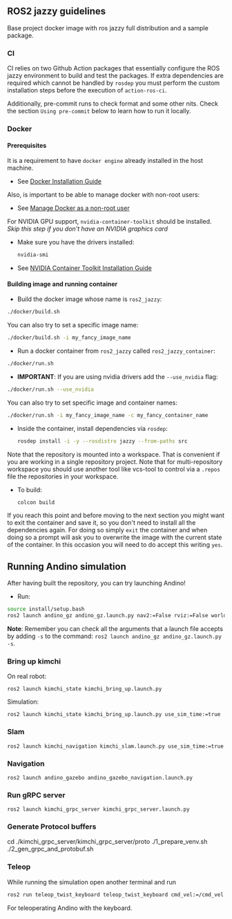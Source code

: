 ## ROS2 jazzy guidelines

Base project docker image with ros jazzy full distribution and a sample package.

### CI

CI relies on two Github Action packages that essentially configure the ROS
jazzy environment to build and test the packages. If extra dependencies are
required which cannot be handled by `rosdep` you must perform the custom
installation steps before the execution of `action-ros-ci`.

Additionally, pre-commit runs to check format and some other nits. Check the section `Using pre-commit` below
to learn how to run it locally.

### Docker

#### Prerequisites

It is a requirement to have `docker engine` already installed in the host machine.

* See [Docker Installation Guide](https://docs.docker.com/engine/install/ubuntu/)

Also, is important to be able to manage docker with non-root users:
* See [Manage Docker as a non-root user](https://docs.docker.com/engine/install/linux-postinstall/#manage-docker-as-a-non-root-user)

For NVIDIA GPU support, `nvidia-container-toolkit` should be installed. *Skip this step if you don't have an NVIDIA graphics card*


* Make sure you have the drivers installed:
  ```sh
  nvidia-smi
  ```
* See [NVIDIA Container Toolkit Installation Guide](https://docs.nvidia.com/datacenter/cloud-native/container-toolkit/latest/install-guide.html#docker)

#### Building image and running container

- Build the docker image whose name is `ros2_jazzy`:

```sh
./docker/build.sh
```

You can also try to set a specific image name:

```sh
./docker/build.sh -i my_fancy_image_name
```

- Run a docker container from `ros2_jazzy` called `ros2_jazzy_container`:

```sh
./docker/run.sh
```

- **IMPORTANT**: If you are using nvidia drivers add the `--use_nvidia` flag:

```sh
./docker/run.sh --use_nvidia
```

You can also try to set specific image and container names:

```sh
./docker/run.sh -i my_fancy_image_name -c my_fancy_container_name
```

- Inside the container, install dependencies via `rosdep`:

  ```sh
  rosdep install -i -y --rosdistro jazzy --from-paths src
  ```

Note that the repository is mounted into a workspace. That is convenient if you
are working in a single repository project. Note that for multi-repository
workspace you should use another tool like vcs-tool to control via a `.repos`
file the repositories in your workspace.

- To build:

  ```sh
  colcon build
  ```

If you reach this point and before moving to the next section you might want to exit the container and save it, so you don't need to install all the dependencies again.
For doing so simply `exit` the container and when doing so a prompt will ask you to overwrite the image with the current state of the container. In this occasion you will need to
do accept this writing `yes`.

## Running Andino simulation

After having built the repository, you can try launching Andino!

- Run:

```sh
source install/setup.bash
ros2 launch andino_gz andino_gz.launch.py nav2:=False rviz:=False world_name:=populated_office.sdf
```

**Note**: Remember you can check all the arguments that a launch file accepts by adding `-s` to the command: `ros2 launch andino_gz andino_gz.launch.py -s`.

### Bring up kimchi

On real robot:
```
ros2 launch kimchi_state kimchi_bring_up.launch.py
```

Simulation:

```
ros2 launch kimchi_state kimchi_bring_up.launch.py use_sim_time:=true
```


### Slam

```
ros2 launch kimchi_navigation kimchi_slam.launch.py use_sim_time:=true
```

### Navigation

```
ros2 launch andino_gazebo andino_gazebo_navigation.launch.py
```

### Run gRPC server

```
ros2 launch kimchi_grpc_server kimchi_grpc_server.launch.py
```

### Generate Protocol buffers

cd ./kimchi_grpc_server/kimchi_grpc_server/proto
./1_prepare_venv.sh
./2_gen_grpc_and_protobuf.sh


### Teleop

While running the simulation open another terminal and run

```sh
ros2 run teleop_twist_keyboard teleop_twist_keyboard cmd_vel:=/cmd_vel
```
For teleoperating Andino with the keyboard.

